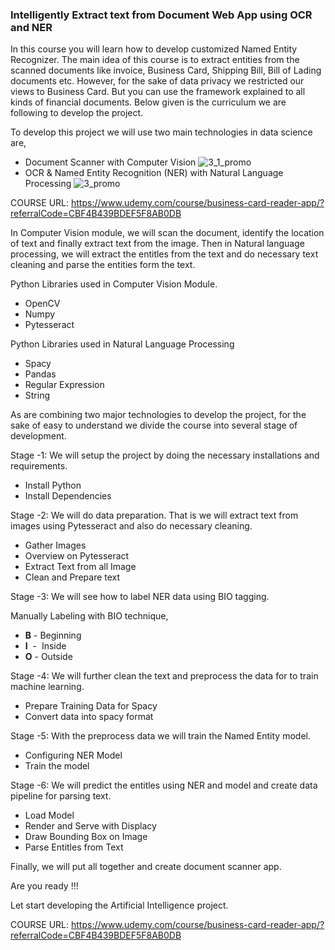 ### Intelligently Extract text from Document Web App using OCR and NER

In this course you will learn how to develop customized Named Entity Recognizer. The main idea of this course is to extract entities from the scanned documents like invoice, Business Card, Shipping Bill, Bill of Lading documents etc. However, for the sake of data privacy we restricted our views to Business Card. But you can use the framework explained to all kinds of financial documents. Below given is the curriculum we are following to develop the project.

To develop this project we will use two main technologies in data science are,

- Document Scanner with Computer Vision
![3_1_promo](https://user-images.githubusercontent.com/75901421/158194968-7ab0823b-44de-4511-ac33-db3dd4463fcc.gif)
- OCR & Named Entity Recognition (NER) with Natural Language Processing
![3_promo](https://user-images.githubusercontent.com/75901421/158195017-a5a1e35f-da3e-4e9a-ac04-125ed74ac6ba.gif)

COURSE URL: https://www.udemy.com/course/business-card-reader-app/?referralCode=CBF4B439BDEF5F8AB0DB


In Computer Vision module, we will scan the document, identify the location of text and finally extract text from the image. Then in Natural language processing, we will extract the entitles from the text and do necessary text cleaning and parse the entities form the text.

Python Libraries used in Computer Vision Module.

- OpenCV
- Numpy
- Pytesseract

Python Libraries used in Natural Language Processing

- Spacy
- Pandas
- Regular Expression
- String

As are combining two major technologies to develop the project, for the sake of easy to understand we divide the course into several stage of development.

Stage -1: We will setup the project by doing the necessary installations and requirements.
- Install Python
- Install Dependencies

Stage -2: We will do data preparation. That is we will extract text from images using Pytesseract and also do necessary cleaning.

- Gather Images
- Overview on Pytesseract
- Extract Text from all Image
- Clean and Prepare text

Stage -3: We will see how to label NER data using BIO tagging.

Manually Labeling with BIO technique,
- **B** - Beginning
- **I**  -  Inside
- **O** - Outside

Stage -4: We will further clean the text and preprocess the data for to train machine learning.
- Prepare Training Data for Spacy
- Convert data into spacy format

Stage -5: With the preprocess data we will train the Named Entity model.
- Configuring NER Model
- Train the model

Stage -6: We will predict the entitles using NER and model and create data pipeline for parsing text.
- Load Model
- Render and Serve with Displacy
- Draw Bounding Box on Image
- Parse Entitles from Text

Finally, we will put all together and create document scanner app.

Are you ready !!!

Let start developing the Artificial Intelligence project.

COURSE URL: https://www.udemy.com/course/business-card-reader-app/?referralCode=CBF4B439BDEF5F8AB0DB
